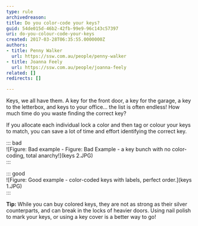 ```yaml
---
type: rule
archivedreason: 
title: Do you color-code your keys?
guid: 54de015d-46b2-42fb-99e9-96c143c57397
uri: do-you-colour-code-your-keys
created: 2017-03-28T06:35:55.0000000Z
authors:
- title: Penny Walker
  url: https://ssw.com.au/people/penny-walker
- title: Joanna Feely
  url: https://ssw.com.au/people/joanna-feely
related: []
redirects: []

---
```


Keys, we all have them. A key for the front door, a key for the garage, a key to the letterbox, and keys to your office… the list is often endless! How much time do you waste finding the correct key?

<!--endintro-->

If you allocate each individual lock a color and then tag or colour your keys to match, you can save a lot of time and effort identifying the correct key.


::: bad  
![Figure: Bad example - Figure: Bad Example - a key bunch with no color-coding, total anarchy!](keys 2.JPG)  
:::


::: good  
![Figure: Good example - color-coded keys with labels, perfect order.](keys 1.JPG)  
:::

**Tip:** While you can buy colored keys, they are not as strong as their silver counterparts, and can break in the locks of heavier doors. Using nail polish to mark your keys, or using a key cover is a better way to go!
